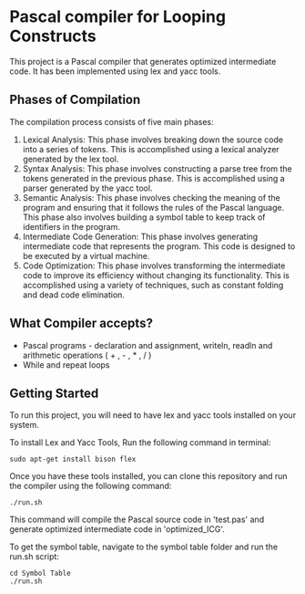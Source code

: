# Pascal compiler for Looping Constructs
This project is a Pascal compiler that generates optimized intermediate code. It has been implemented using lex and yacc tools.

## Phases of Compilation
The compilation process consists of five main phases:
1. Lexical Analysis: This phase involves breaking down the source code into a series of tokens. This is accomplished using a lexical analyzer generated by the lex tool.
2. Syntax Analysis: This phase involves constructing a parse tree from the tokens generated in the previous phase. This is accomplished using a parser generated by the yacc tool.
3. Semantic Analysis: This phase involves checking the meaning of the program and ensuring that it follows the rules of the Pascal language. This phase also involves building a symbol table to keep track of identifiers in the program.
4. Intermediate Code Generation: This phase involves generating intermediate code that represents the program. This code is designed to be executed by a virtual machine.
5. Code Optimization: This phase involves transforming the intermediate code to improve its efficiency without changing its functionality. This is accomplished using a variety of techniques, such as constant folding and dead code elimination.

## What Compiler accepts?
- Pascal programs - declaration and assignment, writeln, readln and arithmetic operations ( + , - , * , / )
- While and repeat loops
## Getting Started
To run this project, you will need to have lex and yacc tools installed on your system.

To install Lex and Yacc Tools, Run the following command in terminal:
```
sudo apt-get install bison flex
```

Once you have these tools installed, you can clone this repository and run the compiler using the following command:
```
./run.sh
```
This command will compile the Pascal source code in 'test.pas' and generate optimized intermediate code in 'optimized_ICG'.

To get the symbol table, navigate to the symbol table folder and run the run.sh script: 
```
cd Symbol Table
./run.sh
```

